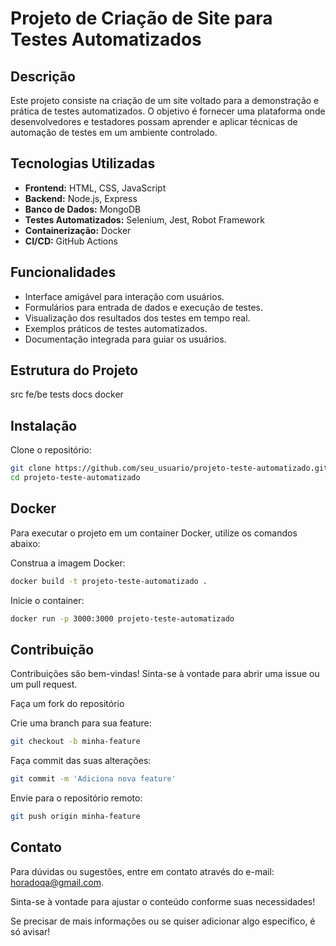 # Projeto de Criação de Site para Testes Automatizados

## Descrição
Este projeto consiste na criação de um site voltado para a demonstração e prática de testes automatizados. O objetivo é fornecer uma plataforma onde desenvolvedores e testadores possam aprender e aplicar técnicas de automação de testes em um ambiente controlado.

## Tecnologias Utilizadas
- **Frontend:** HTML, CSS, JavaScript
- **Backend:** Node.js, Express
- **Banco de Dados:** MongoDB
- **Testes Automatizados:** Selenium, Jest, Robot Framework
- **Containerização:** Docker
- **CI/CD:** GitHub Actions

## Funcionalidades
- Interface amigável para interação com usuários.
- Formulários para entrada de dados e execução de testes.
- Visualização dos resultados dos testes em tempo real.
- Exemplos práticos de testes automatizados.
- Documentação integrada para guiar os usuários.

## Estrutura do Projeto

src fe/be
tests
docs
docker


## Instalação

Clone o repositório:

```bash
git clone https://github.com/seu_usuario/projeto-teste-automatizado.git
cd projeto-teste-automatizado
```

## Docker
Para executar o projeto em um container Docker, utilize os comandos abaixo:

Construa a imagem Docker:

```bash
docker build -t projeto-teste-automatizado .
```

Inicie o container:

```bash
docker run -p 3000:3000 projeto-teste-automatizado
```

## Contribuição
Contribuições são bem-vindas! Sinta-se à vontade para abrir uma issue ou um pull request.

Faça um fork do repositório

Crie uma branch para sua feature:
```bash
git checkout -b minha-feature
```

Faça commit das suas alterações:

```bash
git commit -m 'Adiciona nova feature'
```

Envie para o repositório remoto:

```bash
git push origin minha-feature
```

## Contato

Para dúvidas ou sugestões, entre em contato através do e-mail: horadoqa@gmail.com.

Sinta-se à vontade para ajustar o conteúdo conforme suas necessidades! 

Se precisar de mais informações ou se quiser adicionar algo específico, é só avisar!
